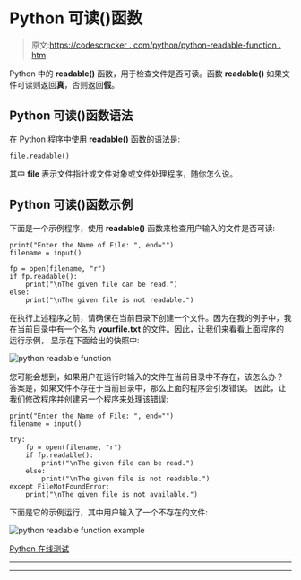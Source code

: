 # Python 可读()函数

> 原文:[https://codescracker . com/python/python-readable-function . htm](https://codescracker.com/python/python-readable-function.htm)

Python 中的 **readable()** 函数，用于检查文件是否可读。函数 **readable()** 如果文件可读则返回**真**，否则返回**假**。

## Python 可读()函数语法

在 Python 程序中使用 **readable()** 函数的语法是:

```
file.readable()
```

其中 **file** 表示文件指针或文件对象或文件处理程序，随你怎么说。

## Python 可读()函数示例

下面是一个示例程序，使用 **readable()** 函数来检查用户输入的文件是否可读:

```
print("Enter the Name of File: ", end="")
filename = input()

fp = open(filename, "r")
if fp.readable():
    print("\nThe given file can be read.")
else:
    print("\nThe given file is not readable.")
```

在执行上述程序之前，请确保在当前目录下创建一个文件。因为在我的例子中，我在当前目录中有一个名为 **yourfile.txt** 的文件。因此，让我们来看看上面程序的运行示例， 显示在下面给出的快照中:

![python readable function](../Images/ed327db2a2ffe0b73fd406b32cb31de3.png)

您可能会想到，如果用户在运行时输入的文件在当前目录中不存在，该怎么办？
答案是，如果文件不存在于当前目录中，那么上面的程序会引发错误。 因此，让我们修改程序并创建另一个程序来处理该错误:

```
print("Enter the Name of File: ", end="")
filename = input()

try:
    fp = open(filename, "r")
    if fp.readable():
        print("\nThe given file can be read.")
    else:
        print("\nThe given file is not readable.")
except FileNotFoundError:
    print("\nThe given file is not available.")
```

下面是它的示例运行，其中用户输入了一个不存在的文件:

![python readable function example](../Images/820878545c2a8b0c39a38d2f1e12d895.png)

[Python 在线测试](/exam/showtest.php?subid=10)

* * *

* * *